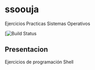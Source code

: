 # ssoouja
Ejercicios Practicas Sistemas Operativos

[![Build Status]((?branch=master)](asdf))
## Presentacion
Ejercicios de programación Shell
